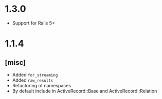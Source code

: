 # 1.3.0

* Support for Rails 5+

# 1.1.4

## [misc]
* Added `for_streaming`
* Added `raw_results`
* Refactoring of namespaces
* By default include in ActiveRecord::Base and ActiveRecord::Relation
